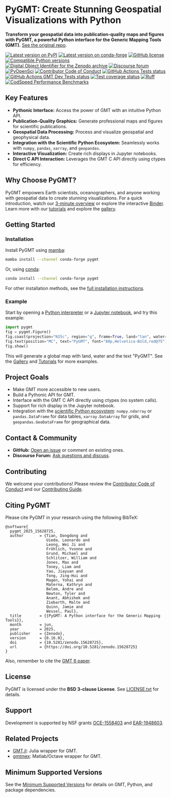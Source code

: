 # PyGMT: Create Stunning Geospatial Visualizations with Python

**Transform your geospatial data into publication-quality maps and figures with PyGMT, a powerful Python interface for the Generic Mapping Tools (GMT).**  [See the original repo](https://github.com/GenericMappingTools/pygmt).

[![Latest version on PyPI](https://img.shields.io/pypi/v/pygmt)](https://pypi.org/project/pygmt)
[![Latest version on conda-forge](https://img.shields.io/conda/v/conda-forge/pygmt)](https://anaconda.org/conda-forge/pygmt)
[![GitHub license](https://img.shields.io/github/license/GenericMappingTools/pygmt)](https://github.com/GenericMappingTools/pygmt/blob/main/LICENSE.txt)
[![Compatible Python versions](https://img.shields.io/python/required-version-toml?tomlFilePath=https%3A%2F%2Fraw.githubusercontent.com%2FGenericMappingTools%2Fpygmt%2Frefs%2Fheads%2Fmain%2Fpyproject.toml)](https://www.pygmt.org/dev/minversions.html)
[![Digital Object Identifier for the Zenodo archive](https://zenodo.org/badge/DOI/10.5281/3781524.svg)](https://doi.org/10.5281/zenodo.3781524)
[![Discourse forum](https://img.shields.io/discourse/status?label=forum&server=https%3A%2F%2Fforum.generic-mapping-tools.org)](https://forum.generic-mapping-tools.org)
[![PyOpenSci](https://tinyurl.com/y22nb8up)](https://github.com/pyOpenSci/software-submission/issues/43)
[![Contributor Code of Conduct](https://img.shields.io/badge/Contributor%20Covenant-v2.1%20adopted-ff69b4.svg)](https://github.com/GenericMappingTools/.github/blob/main/CODE_OF_CONDUCT.md)
[![GitHub Actions Tests status](https://github.com/GenericMappingTools/pygmt/actions/workflows/ci_tests.yaml/badge.svg)](https://github.com/GenericMappingTools/pygmt/actions/workflows/ci_tests.yaml)
[![GitHub Actions GMT Dev Tests status](https://github.com/GenericMappingTools/pygmt/actions/workflows/ci_tests_dev.yaml/badge.svg)](https://github.com/GenericMappingTools/pygmt/actions/workflows/ci_tests_dev.yaml)
[![Test coverage status](https://codecov.io/gh/GenericMappingTools/pygmt/graph/badge.svg?token=78Fu4EWstx)](https://app.codecov.io/gh/GenericMappingTools/pygmt)
[![Ruff](https://img.shields.io/endpoint?url=https://raw.githubusercontent.com/astral-sh/ruff/main/assets/badge/v2.json)](https://github.com/astral-sh/ruff)
[![CodSpeed Performance Benchmarks](https://img.shields.io/endpoint?url=https://codspeed.io/badge.json)](https://codspeed.io/GenericMappingTools/pygmt)

## Key Features

*   **Pythonic Interface:** Access the power of GMT with an intuitive Python API.
*   **Publication-Quality Graphics:** Generate professional maps and figures for scientific publications.
*   **Geospatial Data Processing:** Process and visualize geospatial and geophysical data.
*   **Integration with the Scientific Python Ecosystem:**  Seamlessly works with `numpy`, `pandas`, `xarray`, and `geopandas`.
*   **Interactive Visualization:** Create rich displays in Jupyter notebooks.
*   **Direct C API Interaction:**  Leverages the GMT C API directly using ctypes for efficiency.

## Why Choose PyGMT?

PyGMT empowers Earth scientists, oceanographers, and anyone working with geospatial data to create stunning visualizations. For a quick introduction, watch our [3-minute overview](https://youtu.be/4iPnITXrxVU) or explore the interactive [Binder](https://github.com/GenericMappingTools/try-gmt). Learn more with our [tutorials](https://www.pygmt.org/latest/tutorials) and explore the [gallery](https://www.pygmt.org/latest/gallery).

## Getting Started

### Installation

Install PyGMT using [mamba](https://mamba.readthedocs.org/):

```bash
mamba install --channel conda-forge pygmt
```

Or, using [conda](https://docs.conda.io/projects/conda/en/latest/user-guide/index.html):

```bash
conda install --channel conda-forge pygmt
```

For other installation methods, see the [full installation instructions](https://www.pygmt.org/latest/install.html).

### Example

Start by opening a [Python interpreter](https://docs.python.org/3/tutorial/interpreter.html) or a [Jupyter notebook](https://docs.jupyter.org/en/latest/running.html), and try this example:

```python
import pygmt
fig = pygmt.Figure()
fig.coast(projection="N15c", region="g", frame=True, land="tan", water="lightblue")
fig.text(position="MC", text="PyGMT", font="80p,Helvetica-Bold,red@75")
fig.show()
```

This will generate a global map with land, water and the text "PyGMT". See the [Gallery](https://www.pygmt.org/latest/gallery/index.html) and [Tutorials](https://www.pygmt.org/latest/tutorials/index.html) for more examples.

## Project Goals

*   Make GMT more accessible to new users.
*   Build a Pythonic API for GMT.
*   Interface with the GMT C API directly using ctypes (no system calls).
*   Support for rich display in the Jupyter notebook.
*   Integration with the [scientific Python ecosystem](https://scientific-python.org/): `numpy.ndarray` or `pandas.DataFrame` for data tables, `xarray.DataArray` for grids, and `geopandas.GeoDataFrame` for geographical data.

## Contact & Community

*   **GitHub:** [Open an issue](https://github.com/GenericMappingTools/pygmt/issues/new) or comment on existing ones.
*   **Discourse Forum:** [Ask questions and discuss](https://forum.generic-mapping-tools.org/c/questions/pygmt-q-a).

## Contributing

We welcome your contributions!  Please review the [Contributor Code of Conduct](https://github.com/GenericMappingTools/.github/blob/main/CODE_OF_CONDUCT.md) and our [Contributing Guide](https://github.com/GenericMappingTools/pygmt/blob/main/CONTRIBUTING.md).

## Citing PyGMT

Please cite PyGMT in your research using the following BibTeX:

```
@software{
  pygmt_2025_15628725,
  author       = {Tian, Dongdong and
                  Uieda, Leonardo and
                  Leong, Wei Ji and
                  Fröhlich, Yvonne and
                  Grund, Michael and
                  Schlitzer, William and
                  Jones, Max and
                  Toney, Liam and
                  Yao, Jiayuan and
                  Tong, Jing-Hui and
                  Magen, Yohai and
                  Materna, Kathryn and
                  Belem, Andre and
                  Newton, Tyler and
                  Anant, Abhishek and
                  Ziebarth, Malte and
                  Quinn, Jamie and
                  Wessel, Paul},
  title        = {{PyGMT: A Python interface for the Generic Mapping Tools}},
  month        = jun,
  year         = 2025,
  publisher    = {Zenodo},
  version      = {0.16.0},
  doi          = {10.5281/zenodo.15628725},
  url          = {https://doi.org/10.5281/zenodo.15628725}
}
```

Also, remember to cite the [GMT 6 paper](https://doi.org/10.1029/2019GC008515).

## License

PyGMT is licensed under the **BSD 3-clause License**.  See [LICENSE.txt](https://github.com/GenericMappingTools/pygmt/blob/main/LICENSE.txt) for details.

## Support

Development is supported by NSF grants [OCE-1558403](https://www.nsf.gov/awardsearch/showAward?AWD_ID=1558403) and [EAR-1948603](https://www.nsf.gov/awardsearch/showAward?AWD_ID=1948602).

## Related Projects

*   [GMT.jl](https://github.com/GenericMappingTools/GMT.jl):  Julia wrapper for GMT.
*   [gmtmex](https://github.com/GenericMappingTools/gmtmex):  Matlab/Octave wrapper for GMT.

## Minimum Supported Versions

See the [Minimum Supported Versions](https://www.pygmt.org/dev/minversions.html) for details on GMT, Python, and package dependencies.